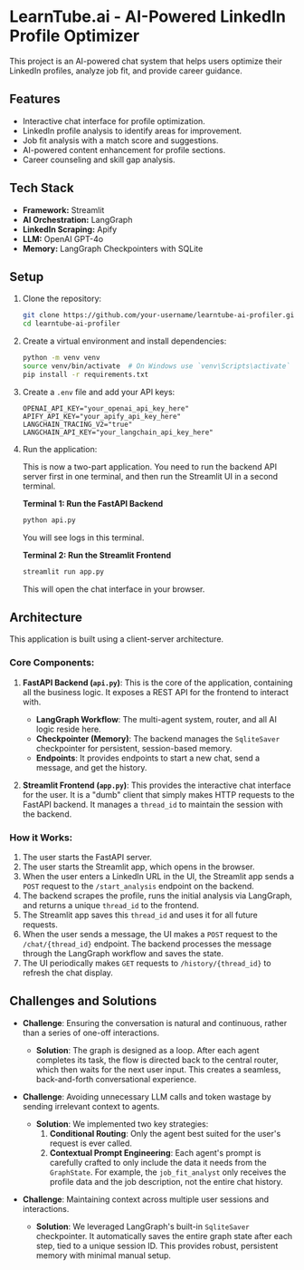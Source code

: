 # LearnTube.ai - AI-Powered LinkedIn Profile Optimizer

This project is an AI-powered chat system that helps users optimize their LinkedIn profiles, analyze job fit, and provide career guidance.

## Features

- Interactive chat interface for profile optimization.
- LinkedIn profile analysis to identify areas for improvement.
- Job fit analysis with a match score and suggestions.
- AI-powered content enhancement for profile sections.
- Career counseling and skill gap analysis.

## Tech Stack

- **Framework:** Streamlit
- **AI Orchestration:** LangGraph
- **LinkedIn Scraping:** Apify
- **LLM:** OpenAI GPT-4o
- **Memory:** LangGraph Checkpointers with SQLite

## Setup

1.  Clone the repository:
    ```bash
    git clone https://github.com/your-username/learntube-ai-profiler.git
    cd learntube-ai-profiler
    ```

2.  Create a virtual environment and install dependencies:
    ```bash
    python -m venv venv
    source venv/bin/activate  # On Windows use `venv\Scripts\activate`
    pip install -r requirements.txt
    ```

3.  Create a `.env` file and add your API keys:
    ```
    OPENAI_API_KEY="your_openai_api_key_here"
    APIFY_API_KEY="your_apify_api_key_here"
    LANGCHAIN_TRACING_V2="true"
    LANGCHAIN_API_KEY="your_langchain_api_key_here"
    ```

4.  Run the application:

    This is now a two-part application. You need to run the backend API server first in one terminal, and then run the Streamlit UI in a second terminal.

    **Terminal 1: Run the FastAPI Backend**
    ```bash
    python api.py
    ```
    You will see logs in this terminal.

    **Terminal 2: Run the Streamlit Frontend**
    ```bash
    streamlit run app.py
    ```
    This will open the chat interface in your browser.

## Architecture

This application is built using a client-server architecture.

### Core Components:

1.  **FastAPI Backend (`api.py`)**: This is the core of the application, containing all the business logic. It exposes a REST API for the frontend to interact with.
    *   **LangGraph Workflow**: The multi-agent system, router, and all AI logic reside here.
    *   **Checkpointer (Memory)**: The backend manages the `SqliteSaver` checkpointer for persistent, session-based memory.
    *   **Endpoints**: It provides endpoints to start a new chat, send a message, and get the history.

2.  **Streamlit Frontend (`app.py`)**: This provides the interactive chat interface for the user. It is a "dumb" client that simply makes HTTP requests to the FastAPI backend. It manages a `thread_id` to maintain the session with the backend.

### How it Works:

1.  The user starts the FastAPI server.
2.  The user starts the Streamlit app, which opens in the browser.
3.  When the user enters a LinkedIn URL in the UI, the Streamlit app sends a `POST` request to the `/start_analysis` endpoint on the backend.
4.  The backend scrapes the profile, runs the initial analysis via LangGraph, and returns a unique `thread_id` to the frontend.
5.  The Streamlit app saves this `thread_id` and uses it for all future requests.
6.  When the user sends a message, the UI makes a `POST` request to the `/chat/{thread_id}` endpoint. The backend processes the message through the LangGraph workflow and saves the state.
7.  The UI periodically makes `GET` requests to `/history/{thread_id}` to refresh the chat display.

## Challenges and Solutions

*   **Challenge**: Ensuring the conversation is natural and continuous, rather than a series of one-off interactions.
    *   **Solution**: The graph is designed as a loop. After each agent completes its task, the flow is directed back to the central router, which then waits for the next user input. This creates a seamless, back-and-forth conversational experience.

*   **Challenge**: Avoiding unnecessary LLM calls and token wastage by sending irrelevant context to agents.
    *   **Solution**: We implemented two key strategies:
        1.  **Conditional Routing**: Only the agent best suited for the user's request is ever called.
        2.  **Contextual Prompt Engineering**: Each agent's prompt is carefully crafted to only include the data it needs from the `GraphState`. For example, the `job_fit_analyst` only receives the profile data and the job description, not the entire chat history.

*   **Challenge**: Maintaining context across multiple user sessions and interactions.
    *   **Solution**: We leveraged LangGraph's built-in `SqliteSaver` checkpointer. It automatically saves the entire graph state after each step, tied to a unique session ID. This provides robust, persistent memory with minimal manual setup. 